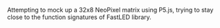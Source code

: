 Attempting to mock up a 32x8 NeoPixel matrix using P5.js, trying to stay close to the function signatures of FastLED library.